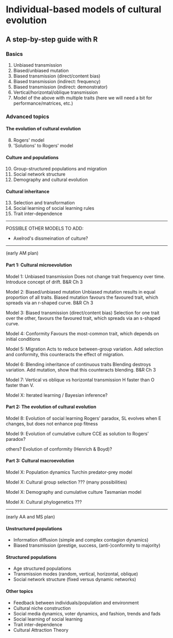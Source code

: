 # Individual-based models of cultural evolution
## A step-by-step guide with R


### Basics

1. Unbiased transmission
2. Biased/unbiased mutation
3. Biased transmission (direct/content bias)
4. Biased transmission (indirect: frequency)
5. Biased transmission (indirect: demonstrator)
6. Vertical/horizontal/oblique transmission
7. Model of the above with multiple traits (here we will need a bit for performance/matrices, etc.)


### Advanced topics

#### The evolution of cultural evolution

8. Rogers' model
9. 'Solutions' to Rogers' model

#### Culture and populations

10. Group-structured populations and migration
11. Social network structure
12. Demography and cultural evolution 

#### Cultural inheritance

13. Selection and transformation
14.	Social learning of social learning rules
15.	Trait inter-dependence

***
POSSIBLE OTHER MODELS TO ADD:

* Axelrod's dissmeination of culture?

***



(early AM plan)

#### Part 1: Cultural microevolution

Model 1: Unbiased transmission
Does not change trait frequency over time. Introduce concept of drift.
B&R Ch 3

Model 2: Biased/unbiased mutation
Unbiased mutation results in equal proportion of all traits. Biased mutation favours the favoured trait, which spreads via an r-shaped curve. 
B&R Ch 3

Model 3: Biased transmission (direct/content bias)
Selection for one trait over the other, favours the favoured trait, which spreads via an s-shaped curve.

Model 4: Conformity
Favours the most-common trait, which depends on initial conditions

Model 5: Migration
Acts to reduce between-group variation. Add selection and conformity, this counteracts the effect of migration.

Model 6: Blending inheritance of continuous traits
Blending destroys variation. Add mutation, show that this counteracts blending.
B&R Ch 3

Model 7: Vertical vs oblique vs horizontal transmission
H faster than O faster than V. 

Model X: Iterated learning / Bayesian inference?


#### Part 2: The evolution of cultural evolution

Model 8: Evolution of social learning
Rogers’ paradox, SL evolves when E changes, but does not enhance pop fitness

Model 9: Evolution of cumulative culture
CCE as solution to Rogers’ paradox?

others? Evolution of conformity (Henrich & Boyd)?


#### Part 3: Cultural macroevolution

Model X: Population dynamics
Turchin predator-prey model

Model X: Cultural group selection
??? (many possibilities)

Model X: Demography and cumulative culture
Tasmanian model

Model X: Cultural phylogenetics
???

***

(early AA and MS plan)

#### Unstructured populations
	
* Information diffusion (simple and complex contagion dynamics)
*	Biased transmission (prestige, success, (anti-)conformity to majority)

#### Structured populations

* Age structured populations 
*	Transmission modes (random, vertical, horizontal, oblique)
*	Social network structure (fixed versus dynamic networks)

#### Other topics

*	Feedback between individuals/population and environment
* Cultural niche construction
*	Social media dynamics, voter dynamics, and fashion, trends and fads
*	Social learning of social learning
*	Trait inter-dependence
*	Cultural Attraction Theory 





